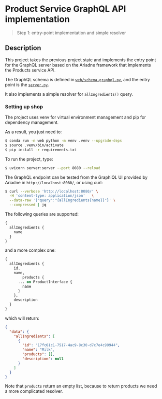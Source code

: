 # Product Service GraphQL API implementation
> Step 1: entry-point implementation and simple resolver

## Description

This project takes the previous project state and implements the entry point for the GraphQL server based on the Ariadne framework that implements the Products service API.

The GraphQL schema is defined in [`web/schema.graphql.py`](./web/schema.py), and the entry point is the [`server.py`](server.py).

It also implements a simple resolver for `allIngredients()` query.


### Setting up shop

The project uses venv for virtual environment management and pip for dependency management.

As a result, you just need to:

```bash
$ conda run -n web python -m venv .venv --upgrade-deps
$ source .venv/bin/activate
$ pip install -r requirements.txt
```


To run the project, type:

```bash
$ uvicorn server:server --port 8080 --reload
```

The GraphQL endpoint can be tested from the GraphiQL UI provided by Ariadne in `http://localhost:8080/`, or using curl:

```bash
$ curl --verbose 'http://localhost:8080/' \
  -H 'content-type: application/json'   \
  --data-raw '{"query":"{allIngredients{name}}"}' \
  --compressed | jq
```


The following queries are supported:
```graphql
{
  allIngredients {
    name
  }
}
```

and a more complex one:

```graphql
{
  allIngredients {
    id,
    name,
		products {
      ... on ProductInterface {
        name
      }
    },
    description
  }
}
```

which will return:

```json
{
  "data": {
    "allIngredients": [
      {
        "id": "17fc61c1-7517-4ac9-8c30-d7c7e4c90944",
        "name": "Milk",
        "products": [],
        "description": null
      }
    ]
  }
}
```

Note that `products` return an empty list, because to return products we need a more complicated resolver.
